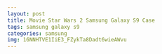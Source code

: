 ```yaml
---
layout: post
title: Movie Star Wars 2 Samsung Galaxy S9 Case
tags: samsung galaxy s9
categories: samsung
img: 16NNHTVE1IiE3_FZykTa8Dadt6wieAWvu
---
```


